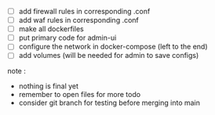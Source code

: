 - [ ] add firewall rules in corresponding .conf
- [ ] add waf rules in corresponding .conf
- [ ] make all dockerfiles
- [ ] put primary code for admin-ui
- [ ] configure the network in docker-compose (left to the end)
- [ ] add volumes (will be needed for admin to save configs)

note :
- nothing is final yet
- remember to open files for more todo
- consider git branch for testing before merging into main
